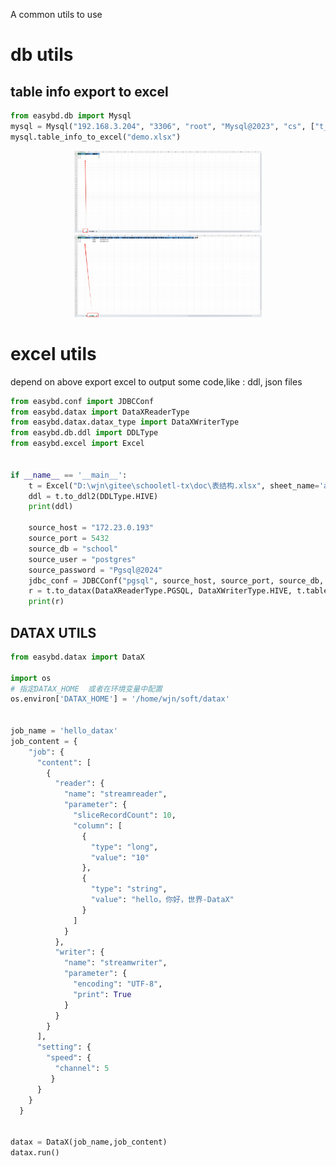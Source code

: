 A common utils to use 

# db utils

## table info export to excel 

```python
from easybd.db import Mysql
mysql = Mysql("192.168.3.204", "3306", "root", "Mysql@2023", "cs", ["t_a", "t_b"])
mysql.table_info_to_excel("demo.xlsx")

```
<p align="center">
<img src="imgs/dbutil_mysql_01.png"  alt="image" width="300" height="auto">
<img src="imgs/dbutil_mysql_02.png"  alt="image" width="300" height="auto">
</p>


# excel utils
depend on above export excel to output some code,like : ddl, json files

```python
from easybd.conf import JDBCConf
from easybd.datax import DataXReaderType
from easybd.datax.datax_type import DataXWriterType
from easybd.db.ddl import DDLType
from easybd.excel import Excel


if __name__ == '__main__':
    t = Excel("D:\wjn\gitee\schooletl-tx\doc\表结构.xlsx", sheet_name='ads', table_name="t_dorm_access_record")
    ddl = t.to_ddl2(DDLType.HIVE)
    print(ddl)

    source_host = "172.23.0.193"
    source_port = 5432
    source_db = "school"
    source_user = "postgres"
    source_password = "Pgsql@2024"
    jdbc_conf = JDBCConf("pgsql", source_host, source_port, source_db, source_user, source_password)
    r = t.to_datax(DataXReaderType.PGSQL, DataXWriterType.HIVE, t.table_meta[0], jdbc_conf)
    print(r)
```


## DATAX UTILS

```python
from easybd.datax import DataX

import os
# 指定DATAX_HOME  或者在环境变量中配置
os.environ['DATAX_HOME'] = '/home/wjn/soft/datax'


job_name = 'hello_datax'
job_content = {
    "job": {
      "content": [
        {
          "reader": {
            "name": "streamreader",
            "parameter": {
              "sliceRecordCount": 10,
              "column": [
                {
                  "type": "long",
                  "value": "10"
                },
                {
                  "type": "string",
                  "value": "hello，你好，世界-DataX"
                }
              ]
            }
          },
          "writer": {
            "name": "streamwriter",
            "parameter": {
              "encoding": "UTF-8",
              "print": True
            }
          }
        }
      ],
      "setting": {
        "speed": {
          "channel": 5
         }
      }
    }
  }


datax = DataX(job_name,job_content)
datax.run()

```


